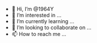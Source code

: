 - 👋 Hi, I’m @1964Y
- 👀 I’m interested in ...
- 🌱 I’m currently learning ...
- 💞️ I’m looking to collaborate on ...
- 📫 How to reach me ...

<!---
1964Y/1964Y is a ✨ special ✨ repository because its `README.md` (this file) appears on your GitHub profile.
You can click the Preview link to take a look at your changes.
--->
